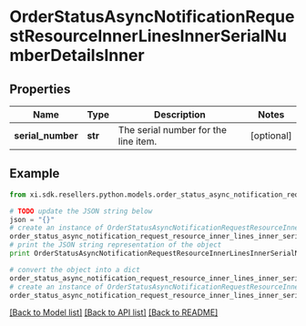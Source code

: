 # OrderStatusAsyncNotificationRequestResourceInnerLinesInnerSerialNumberDetailsInner


## Properties

Name | Type | Description | Notes
------------ | ------------- | ------------- | -------------
**serial_number** | **str** | The serial number for the line item.                   | [optional] 

## Example

```python
from xi.sdk.resellers.python.models.order_status_async_notification_request_resource_inner_lines_inner_serial_number_details_inner import OrderStatusAsyncNotificationRequestResourceInnerLinesInnerSerialNumberDetailsInner

# TODO update the JSON string below
json = "{}"
# create an instance of OrderStatusAsyncNotificationRequestResourceInnerLinesInnerSerialNumberDetailsInner from a JSON string
order_status_async_notification_request_resource_inner_lines_inner_serial_number_details_inner_instance = OrderStatusAsyncNotificationRequestResourceInnerLinesInnerSerialNumberDetailsInner.from_json(json)
# print the JSON string representation of the object
print OrderStatusAsyncNotificationRequestResourceInnerLinesInnerSerialNumberDetailsInner.to_json()

# convert the object into a dict
order_status_async_notification_request_resource_inner_lines_inner_serial_number_details_inner_dict = order_status_async_notification_request_resource_inner_lines_inner_serial_number_details_inner_instance.to_dict()
# create an instance of OrderStatusAsyncNotificationRequestResourceInnerLinesInnerSerialNumberDetailsInner from a dict
order_status_async_notification_request_resource_inner_lines_inner_serial_number_details_inner_form_dict = order_status_async_notification_request_resource_inner_lines_inner_serial_number_details_inner.from_dict(order_status_async_notification_request_resource_inner_lines_inner_serial_number_details_inner_dict)
```
[[Back to Model list]](../README.md#documentation-for-models) [[Back to API list]](../README.md#documentation-for-api-endpoints) [[Back to README]](../README.md)


